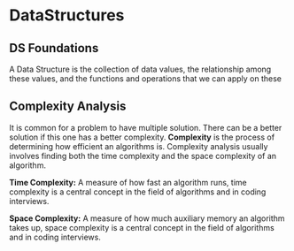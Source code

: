 # DataStructures

## DS Foundations

A Data Structure is the collection of data values, the relationship among these values, and the functions and operations that we can apply on these

## Complexity Analysis

It is common for a problem to have multiple solution. There can be a better solution if this one has a better complexity. **Complexity** is the process of determining how efficient an algorithms is. Complexity analysis usually involves finding both the time complexity and the space complexity of an algorithm.

**Time Complexity:** A measure of how fast an algorithm runs, time complexity is a central concept in the field of algorithms and in coding interviews.

**Space Complexity:** A measure of how much auxiliary memory an algorithm takes up, space complexity is a central concept in the field of algorithms and in coding interviews.

